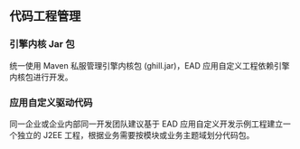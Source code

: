 ## 代码工程管理

### 引擎内核 Jar 包

统一使用 Maven 私服管理引擎内核包 (ghill.jar)，EAD 应用自定义工程依赖引擎内核包进行开发。

### 应用自定义驱动代码

同一企业或企业内部同一开发团队建议基于 EAD 应用自定义开发示例工程建立一个独立的 J2EE 工程，根据业务需要按模块或业务主题域划分代码包。



